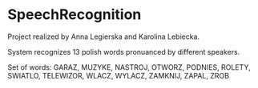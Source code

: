 # SpeechRecognition
Project realized by Anna Legierska and Karolina Lebiecka.


System recognizes 13 polish words pronuanced by different speakers.

Set of words:
GARAZ, MUZYKE, NASTROJ, OTWORZ, PODNIES, ROLETY, SWIATLO, TELEWIZOR, WLACZ, WYLACZ, ZAMKNIJ, ZAPAL, ZROB
